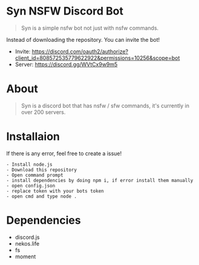 # Syn NSFW Discord Bot
> Syn is a simple nsfw bot not just with nsfw commands.

Instead of downloading the repository. You can invite the bot!

- Invite: https://discord.com/oauth2/authorize?client_id=808572535779622922&permissions=10256&scope=bot
- Server: https://discord.gg/WVtCx9w9m5


# About
> Syn is a discord bot that has nsfw / sfw commands, it's currently in over 200 servers.

# Installaion
If there is any error, feel free to create a issue!
```
- Install node.js
- Download this repository
- Open command prompt
- install dependencies by doing npm i, if error install them manually
- open config.json
- replace token with your bots token
- open cmd and type node .
```

# Dependencies

- discord.js
- nekos.life
- fs
- moment

